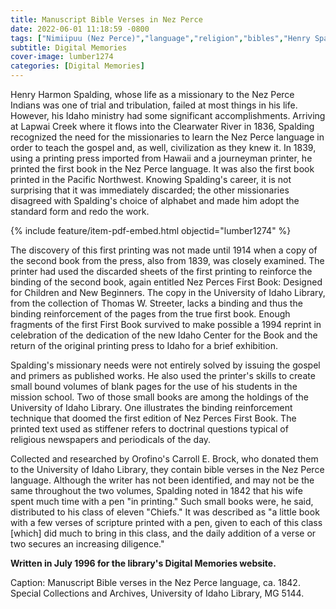 ```yaml
---
title: Manuscript Bible Verses in Nez Perce
date: 2022-06-01 11:18:59 -0800
tags: ["Nimiipuu (Nez Perce)","language","religion","bibles","Henry Spalding"]
subtitle: Digital Memories
cover-image: lumber1274
categories: [Digital Memories]
---
```


Henry Harmon Spalding, whose life as a missionary to the Nez Perce Indians was one of trial and tribulation, failed at most things in his life. However, his Idaho ministry had some significant accomplishments. Arriving at Lapwai Creek where it flows into the Clearwater River in 1836, Spalding recognized the need for the missionaries to learn the Nez Perce language in order to teach the gospel and, as well, civilization as they knew it. In 1839, using a printing press imported from Hawaii and a journeyman printer, he printed the first book in the Nez Perce language. It was also the first book printed in the Pacific Northwest. Knowing Spalding's career, it is not surprising that it was immediately discarded; the other missionaries disagreed with Spalding's choice of alphabet and made him adopt the standard form and redo the work.

{% include feature/item-pdf-embed.html objectid="lumber1274"  %}

The discovery of this first printing was not made until 1914 when a copy of the second book from the press, also from 1839, was closely examined. The printer had used the discarded sheets of the first printing to reinforce the binding of the second book, again entitled Nez Perces First Book: Designed for Children and New Beginners. The copy in the University of Idaho Library, from the collection of Thomas W. Streeter, lacks a binding and thus the binding reinforcement of the pages from the true first book. Enough fragments of the first First Book survived to make possible a 1994 reprint in celebration of the dedication of the new Idaho Center for the Book and the return of the original printing press to Idaho for a brief exhibition.

Spalding's missionary needs were not entirely solved by issuing the gospel and primers as published works. He also used the printer's skills to create small bound volumes of blank pages for the use of his students in the mission school. Two of those small books are among the holdings of the University of Idaho Library. One illustrates the binding reinforcement technique that doomed the first edition of Nez Perces First Book. The printed text used as stiffener refers to doctrinal questions typical of religious newspapers and periodicals of the day.

Collected and researched by Orofino's Carroll E. Brock, who donated them to the University of Idaho Library, they contain bible verses in the Nez Perce language. Although the writer has not been identified, and may not be the same throughout the two volumes, Spalding noted in 1842 that his wife spent much time with a pen "in printing." Such small books were, he said, distributed to his class of eleven "Chiefs." It was described as "a little book with a few verses of scripture printed with a pen, given to each of this class [which] did much to bring in this class, and the daily addition of a verse or two secures an increasing diligence."

**Written in July 1996 for the library's Digital Memories website.**

Caption: Manuscript Bible verses in the Nez Perce language, ca. 1842. Special Collections and Archives, University of Idaho Library, MG 5144.